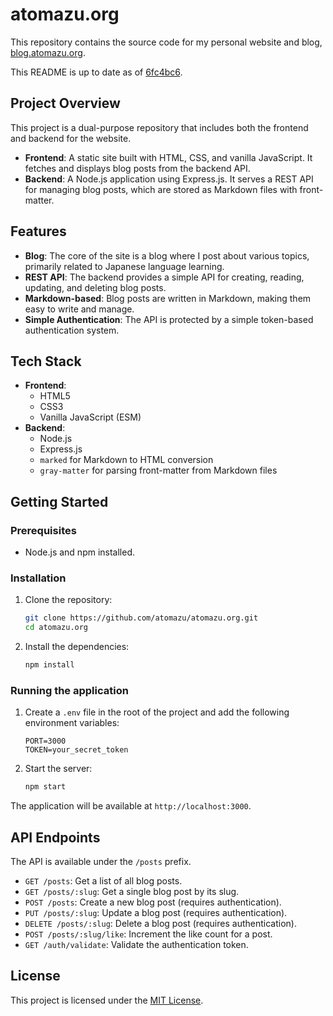 # atomazu.org

This repository contains the source code for my personal website and blog, [blog.atomazu.org](https://blog.atomazu.org).

This README is up to date as of [6fc4bc6](https://github.com/atomazu/atomazu.org/commit/6fc4bc60f79ee9efff169fd3fb84d76cb1d9d8ea).

## Project Overview

This project is a dual-purpose repository that includes both the frontend and backend for the website.

-   **Frontend**: A static site built with HTML, CSS, and vanilla JavaScript. It fetches and displays blog posts from the backend API.
-   **Backend**: A Node.js application using Express.js. It serves a REST API for managing blog posts, which are stored as Markdown files with front-matter.

## Features

-   **Blog**: The core of the site is a blog where I post about various topics, primarily related to Japanese language learning.
-   **REST API**: The backend provides a simple API for creating, reading, updating, and deleting blog posts.
-   **Markdown-based**: Blog posts are written in Markdown, making them easy to write and manage.
-   **Simple Authentication**: The API is protected by a simple token-based authentication system.

## Tech Stack

-   **Frontend**:
    -   HTML5
    -   CSS3
    -   Vanilla JavaScript (ESM)
-   **Backend**:
    -   Node.js
    -   Express.js
    -   `marked` for Markdown to HTML conversion
    -   `gray-matter` for parsing front-matter from Markdown files

## Getting Started

### Prerequisites

-   Node.js and npm installed.

### Installation

1.  Clone the repository:
    ```bash
    git clone https://github.com/atomazu/atomazu.org.git
    cd atomazu.org
    ```
2.  Install the dependencies:
    ```bash
    npm install
    ```

### Running the application

1.  Create a `.env` file in the root of the project and add the following environment variables:

    ```
    PORT=3000
    TOKEN=your_secret_token
    ```

2.  Start the server:

    ```bash
    npm start
    ```

The application will be available at `http://localhost:3000`.

## API Endpoints

The API is available under the `/posts` prefix.

-   `GET /posts`: Get a list of all blog posts.
-   `GET /posts/:slug`: Get a single blog post by its slug.
-   `POST /posts`: Create a new blog post (requires authentication).
-   `PUT /posts/:slug`: Update a blog post (requires authentication).
-   `DELETE /posts/:slug`: Delete a blog post (requires authentication).
-   `POST /posts/:slug/like`: Increment the like count for a post.
-   `GET /auth/validate`: Validate the authentication token.

## License

This project is licensed under the [MIT License](https://opensource.org/licenses/MIT).
